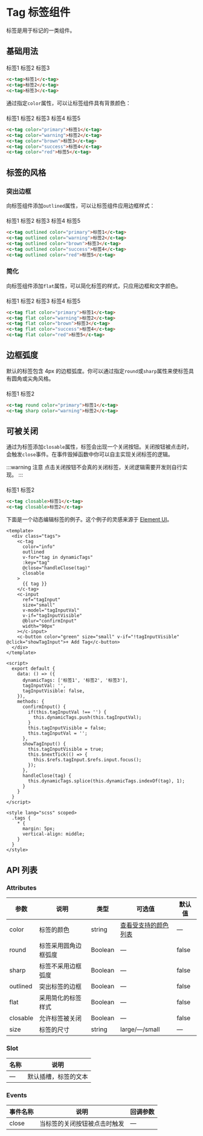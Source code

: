 # Tag 标签组件

标签是用于标记的一类组件。

## 基础用法

<div style="margin-top: 20px">
  <c-tag>标签1</c-tag>
  <c-tag>标签2</c-tag>
  <c-tag>标签3</c-tag>
</div>

```html
<c-tag>标签1</c-tag>
<c-tag>标签2</c-tag>
<c-tag>标签3</c-tag>
```

通过指定`color`属性，可以让标签组件具有背景颜色：

<div style="margin-top: 20px">
  <c-tag color="primary">标签1</c-tag>
  <c-tag color="warning">标签2</c-tag>
  <c-tag color="brown">标签3</c-tag>
  <c-tag color="success">标签4</c-tag>
  <c-tag color="red">标签5</c-tag>
</div>

```html
<c-tag color="primary">标签1</c-tag>
<c-tag color="warning">标签2</c-tag>
<c-tag color="brown">标签3</c-tag>
<c-tag color="success">标签4</c-tag>
<c-tag color="red">标签5</c-tag>
```

## 标签的风格

### 突出边框

向标签组件添加`outlined`属性，可以让标签组件应用边框样式：

<div style="margin-top: 20px">
  <c-tag outlined color="primary">标签1</c-tag>
  <c-tag outlined color="warning">标签2</c-tag>
  <c-tag outlined color="brown">标签3</c-tag>
  <c-tag outlined color="success">标签4</c-tag>
  <c-tag outlined color="red">标签5</c-tag>
</div>

```html
<c-tag outlined color="primary">标签1</c-tag>
<c-tag outlined color="warning">标签2</c-tag>
<c-tag outlined color="brown">标签3</c-tag>
<c-tag outlined color="success">标签4</c-tag>
<c-tag outlined color="red">标签5</c-tag>
```

### 简化

向标签组件添加`flat`属性，可以简化标签的样式，只应用边框和文字颜色。

<div style="margin-top: 20px">
  <c-tag flat color="primary">标签1</c-tag>
  <c-tag flat color="warning">标签2</c-tag>
  <c-tag flat color="brown">标签3</c-tag>
  <c-tag flat color="success">标签4</c-tag>
  <c-tag flat color="red">标签5</c-tag>
</div>

```html
<c-tag flat color="primary">标签1</c-tag>
<c-tag flat color="warning">标签2</c-tag>
<c-tag flat color="brown">标签3</c-tag>
<c-tag flat color="success">标签4</c-tag>
<c-tag flat color="red">标签5</c-tag>
```

## 边框弧度

默认的标签包含 4px 的边框弧度。你可以通过指定`round`或`sharp`属性来使标签具有圆角或尖角风格。

<div style="margin-top: 20px">
  <c-tag round color="primary">标签1</c-tag>
  <c-tag sharp color="warning">标签2</c-tag>
</div>

```html
<c-tag round color="primary">标签1</c-tag>
<c-tag sharp color="warning">标签2</c-tag>
```

## 可被关闭

通过为标签添加`closable`属性，标签会出现一个关闭按钮。关闭按钮被点击时，会触发`close`事件。在事件毁掉函数中你可以自主实现关闭标签的逻辑。

:::warning 注意
点击关闭按钮不会真的关闭标签，关闭逻辑需要开发则自行实现。
:::

<div style="margin-top: 20px">
  <c-tag closable>标签1</c-tag>
  <c-tag closable>标签2</c-tag>
</div>

```html
<c-tag closable>标签1</c-tag>
<c-tag closable>标签2</c-tag>
```

下面是一个动态编辑标签的例子。这个例子的灵感来源于 [Element UI](https://element.eleme.cn/)。

<template>
  <div class="tags">
    <c-tag
      color="info" 
      outlined 
      v-for="tag in dynamicTags" 
      :key="tag" 
      @close="handleClose(tag)"
      closable
    >
      {{ tag }}
    </c-tag>
    <c-input 
      ref="tagInput"
      size="small"
      v-model="tagInputVal"
      v-if="tagInputVisible"
      @blur="confirmInput"
      width="90px"
    ></c-input>
    <c-button color="green" size="small" v-if="!tagInputVisible" @click="showTagInput">+ Add Tag</c-button>
  </div>
</template>

```vue
<template>
  <div class="tags">
    <c-tag
      color="info" 
      outlined 
      v-for="tag in dynamicTags" 
      :key="tag" 
      @close="handleClose(tag)"
      closable
    >
      {{ tag }}
    </c-tag>
    <c-input 
      ref="tagInput"
      size="small"
      v-model="tagInputVal"
      v-if="tagInputVisible"
      @blur="confirmInput"
      width="90px"
    ></c-input>
    <c-button color="green" size="small" v-if="!tagInputVisible" @click="showTagInput">+ Add Tag</c-button>
  </div>
</template>

<script>
  export default {
    data: () => ({
      dynamicTags: ['标签1', '标签2', '标签3'],
      tagInputVal: '',
      tagInputVisible: false,
    }),
    methods: {
      confirmInput() {
        if(this.tagInputVal !== '') {
          this.dynamicTags.push(this.tagInputVal);
        }
        this.tagInputVisible = false;
        this.tagInputVal = '';
      },
      showTagInput() {
        this.tagInputVisible = true;
        this.$nextTick(() => {
          this.$refs.tagInput.$refs.input.focus();
        });
      },
      handleClose(tag) {
        this.dynamicTags.splice(this.dynamicTags.indexOf(tag), 1);
      }
    }
  }
</script>

<style lang="scss" scoped>
  .tags {
    * {
      margin: 5px;
      vertical-align: middle;
    }
  }
</style>
```

<script>
  export default {
    data: () => ({
      dynamicTags: ['标签1', '标签2', '标签3'],
      tagInputVal: '',
      tagInputVisible: false,
    }),
    methods: {
      confirmInput() {
        if(this.tagInputVal !== '') {
          this.dynamicTags.push(this.tagInputVal);
        }
        this.tagInputVisible = false;
        this.tagInputVal = '';
      },
      showTagInput() {
        this.tagInputVisible = true;
        this.$nextTick(() => {
          this.$refs.tagInput.$refs.input.focus();
        });
      },
      handleClose(tag) {
        this.dynamicTags.splice(this.dynamicTags.indexOf(tag), 1);
      }
    }
  }
</script>

<style lang="scss" scoped>
  .tags {
    * {
      margin: 5px;
      vertical-align: middle;
    }
  }
</style>

## API 列表

### Attributes
| 参数      | 说明          | 类型      | 可选值                           | 默认值  |
|---------- |-------------- |---------- |-------------------------------- |-------- |
| color | 标签的颜色 | string | [查看受支持的颜色列表](color.md) | — |
| round | 标签采用圆角边框弧度 | Boolean | — | false |
| sharp | 标签不采用边框弧度 | Boolean | — | false |
| outlined | 突出标签的边框 | Boolean | — | false |
| flat | 采用简化的标签样式 | Boolean | — | false |
| closable | 允许标签被关闭 | Boolean | — | false |
| size | 标签的尺寸 | string | large/—/small | — |

### Slot

| 名称 | 说明                |
|------|--------------------|
| — | 默认插槽，标签的文本 |

### Events
| 事件名称 | 说明 | 回调参数 |
|---------- |-------- |---------- |
| close | 当标签的关闭按钮被点击时触发 | — |